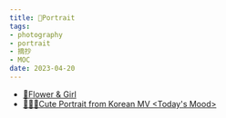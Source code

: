 ```yaml
---
title: 👧Portrait
tags:
- photography
- portrait
- 摘抄
- MOC
date: 2023-04-20
---
```


* [🌸Flower & Girl](photography/aesthetic/Portrait/Flower_and_Girl.md)
* [👧🇰🇷Cute Portrait from Korean MV <Today's Mood>](photography/aesthetic/Portrait/From%20Korean%20MV%20Todays_Mod.md)
